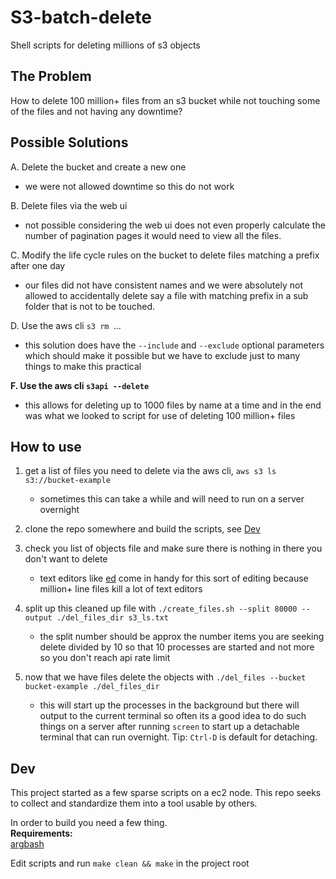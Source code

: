 # S3-batch-delete
Shell scripts for deleting millions of s3 objects

## The Problem
How to delete 100 million+ files from an s3 bucket while not touching some of the files and not
having any downtime?

## Possible Solutions

A. Delete the bucket and create a new one
  * we were not allowed downtime so this do not work

B. Delete files via the web ui
  * not possible considering the web ui does not even properly calculate the number of pagination
    pages it would need to view all the files.

C. Modify the life cycle rules on the bucket to delete files matching a prefix after one day
  * our files did not have consistent names and we were absolutely not allowed to accidentally delete
    say a file with matching prefix in a sub folder that is not to be touched.

D. Use the aws cli `s3 rm `...
  * this solution does have the `--include` and `--exclude` optional parameters which should make it
    possible but we have to exclude just to many things to make this practical

**F. Use the aws cli `s3api --delete`**
  * this allows for deleting up to 1000 files by name at a time and in the end was what we looked to
    script for use of deleting 100 million+ files

## How to use

1. get a list of files you need to delete via the aws cli, `aws s3 ls s3://bucket-example`
    * sometimes this can take a while and will need to run on a server overnight

2. clone the repo somewhere and build the scripts, see [Dev](#dev)

3. check you list of objects file and make sure there is nothing in there you don't want to delete
    * text editors like [ed](https://en.wikipedia.org/wiki/Ed_(text_editor)) come in handy for this
      sort of editing because million+ line files kill a lot of text editors

4. split up this cleaned up file with `./create_files.sh --split 80000 --output ./del_files_dir s3_ls.txt`
    * the split number should be approx the number items you are seeking delete divided by 10 so that
      10 processes are started and not more so you don't reach api rate limit

5. now that we have files delete the objects with `./del_files --bucket bucket-example ./del_files_dir`
    * this will start up the processes in the background but there will output to the current terminal
      so often its a good idea to do such things on a server after running `screen` to start up a
      detachable terminal that can run overnight. Tip: `Ctrl-D` is default for detaching.


## Dev
This project started as a few sparse scripts on a ec2 node. This repo seeks to
collect and standardize them into a tool usable by others.

In order to build you need a few thing.  
**Requirements:**  
[argbash](https://github.com/matejak/argbash/releases)

Edit scripts and run `make clean && make` in the project root
